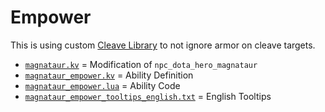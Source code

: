 # Empower

This is using custom [Cleave Library](../../../Libraries/Cleave/README.md) to not ignore armor on cleave targets.

- [`magnataur.kv`](magnataur.kv) = Modification of `npc_dota_hero_magnataur`
- [`magnataur_empower.kv`](magnataur_empower.kv) = Ability Definition
- [`magnataur_empower.lua`](magnataur_empower.lua) = Ability Code
- [`magnataur_empower_tooltips_english.txt`](magnataur_empower_tooltips_english.txt) = English Tooltips
